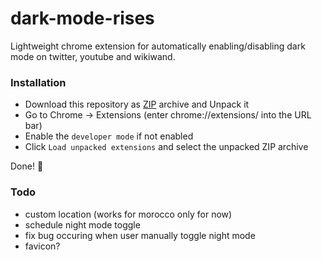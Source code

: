 # dark-mode-rises

Lightweight chrome extension for automatically enabling/disabling dark mode on twitter, youtube and wikiwand.

### Installation

- Download this repository as [ZIP](https://github.com/akramsaouri/dark-mode-rises/archive/master.zip) archive and Unpack it
- Go to Chrome -> Extensions (enter chrome://extensions/ into the URL bar)
- Enable the `developer mode` if not enabled
- Click `Load unpacked extensions` and select the unpacked ZIP archive

Done! 🎊

### Todo
- custom location (works for morocco only for now)
- schedule night mode toggle
- fix bug occuring when user manually toggle night mode
- favicon?
